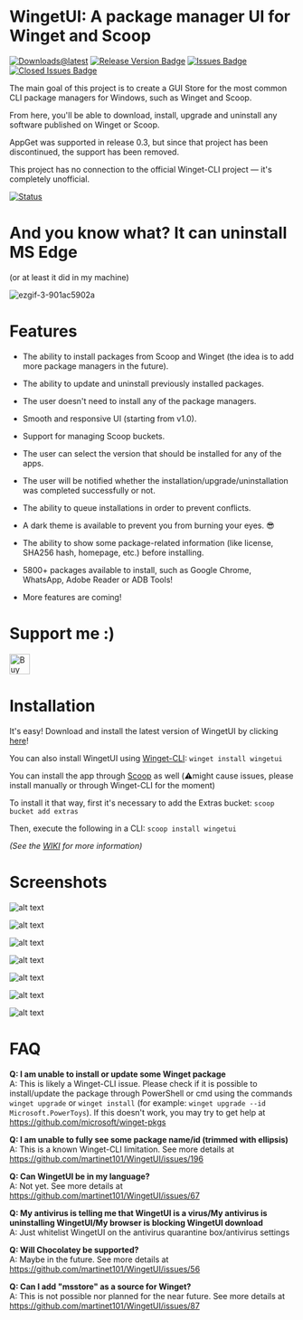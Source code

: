 # WingetUI: A package manager UI for Winget and Scoop

[![Downloads@latest](https://img.shields.io/github/downloads/martinet101/WingetUI/total?style=for-the-badge)](https://github.com/martinet101/WingetUI/releases/latest/download/WingetUI.Installer.exe)
[![Release Version Badge](https://img.shields.io/github/v/release/martinet101/WingetUI?style=for-the-badge)](https://github.com/martinet101/WingetUI/releases)
[![Issues Badge](https://img.shields.io/github/issues/martinet101/WingetUI?style=for-the-badge)](https://github.com/martinet101/WingetUI/issues)
[![Closed Issues Badge](https://img.shields.io/github/issues-closed/martinet101/WingetUI?color=%238256d0&style=for-the-badge)](https://github.com/martinet101/WingetUI/issues?q=is%3Aissue+is%3Aclosed)

The main goal of this project is to create a GUI Store for the most common CLI package managers for Windows, such as Winget and Scoop. 

From here, you'll be able to download, install, upgrade and uninstall any software published on Winget or Scoop.

AppGet was supported in release 0.3, but since that project has been discontinued, the support has been removed.

This project has no connection to the official Winget-CLI project — it's completely unofficial.

[![Status](https://img.shields.io/badge/Project%20current%20development%20status-Active-brightgreen?style=for-the-badge)]()

# And you know what? It can uninstall MS Edge
(or at least it did in my machine)


![ezgif-3-901ac5902a](https://user-images.githubusercontent.com/53119851/169247775-e02ed0b1-ba34-4552-966a-676979d89925.png)


# Features

 - The ability to install packages from Scoop and Winget (the idea is to add more package managers in the future).
 
 - The ability to update and uninstall previously installed packages.
 - The user doesn't need to install any of the package managers.
 - Smooth and responsive UI (starting from v1.0).
 - Support for managing Scoop buckets.
 - The user can select the version that should be installed for any of the apps.
 - The user will be notified whether the installation/upgrade/uninstallation was completed successfully or not.
 - The ability to queue installations in order to prevent conflicts.
 - A dark theme is available to prevent you from burning your eyes. :sunglasses:
 - The ability to show some package-related information (like license, SHA256 hash, homepage, etc.) before installing.
 - 5800+ packages available to install, such as Google Chrome, WhatsApp, Adobe Reader or ADB Tools!
 - More features are coming!

# Support me :)

<a href='https://ko-fi.com/martinet101' target='_blank'><img style='border:0px;height:36px;' src='https://az743702.vo.msecnd.net/cdn/kofi3.png?v=0' border='0' alt='Buy Me a Coffee at ko-fi.com' /></a>

# Installation
 
It's easy! Download and install the latest version of WingetUI by clicking [here](https://github.com/martinet101/WingetUI/releases/latest/download/WingetUI.Installer.exe)!

You can also install WingetUI using [Winget-CLI](https://learn.microsoft.com/en-us/windows/package-manager/): `winget install wingetui`

You can install the app through [Scoop](https://scoop.sh/) as well (⚠️might cause issues, please install manually or through Winget-CLI for the moment)

To install it that way, first it's necessary to add the Extras bucket: `scoop bucket add extras`

Then, execute the following in a CLI: `scoop install wingetui`

_(See the [WIKI](https://github.com/martinet101/WingetUI/wiki) for more information)_

# Screenshots
 
![alt text](/media/winget_1.png)

![alt text](/media/winget_2.png)

![alt text](/media/winget_3.png)

![alt text](/media/winget_4.png)

![alt text](/media/winget_6.png)

![alt text](/media/winget_5.png)

![alt text](/media/winget_7.png)

# FAQ

**Q: I am unable to install or update some Winget package**<br>
A: This is likely a Winget-CLI issue. Please check if it is possible to install/update the package through PowerShell or cmd using the commands `winget upgrade` or `winget install` (for example: `winget upgrade --id Microsoft.PowerToys`). If this doesn't work, you may try to get help at https://github.com/microsoft/winget-pkgs<br>

**Q: I am unable to fully see some package name/id (trimmed with ellipsis)**<br>
A: This is a known Winget-CLI limitation. See more details at https://github.com/martinet101/WingetUI/issues/196<br>

**Q: Can WingetUI be in my language?**<br>
A: Not yet. See more details at https://github.com/martinet101/WingetUI/issues/67<br>

**Q: My antivirus is telling me that WingetUI is a virus/My antivirus is uninstalling WingetUI/My browser is blocking WingetUI download**<br>
A: Just whitelist WingetUI on the antivirus quarantine box/antivirus settings<br>

**Q: Will Chocolatey be supported?**<br>
A: Maybe in the future. See more details at https://github.com/martinet101/WingetUI/issues/56<br>

**Q: Can I add "msstore" as a source for Winget?**<br>
A: This is not possible nor planned for the near future. See more details at https://github.com/martinet101/WingetUI/issues/87<br>
